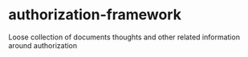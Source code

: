 # authorization-framework
Loose collection of documents thoughts and other related information around authorization

